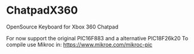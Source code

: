 # ChatpadX360
OpenSource Keyboard for Xbox 360 Chatpad

For now support the original PIC16F883 and a alternative PIC18F26k20
To compile use Mikroc in: https://www.mikroe.com/mikroc-pic
